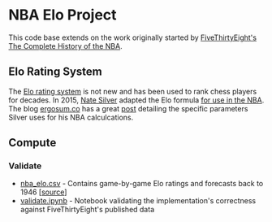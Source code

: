 # NBA Elo Project
This code base extends on the work originally started by [FiveThirtyEight's](https://abcnews.go.com/538) [The Complete History of the NBA](https://projects.fivethirtyeight.com/complete-history-of-the-nba/).

## Elo Rating System
The [Elo rating system](https://en.wikipedia.org/wiki/Elo_rating_system) is not new and has been used to rank chess players for decades. In 2015, [Nate Silver](https://en.wikipedia.org/wiki/Nate_Silver) adapted the Elo formula [for use in the NBA](https://fivethirtyeight.com/features/how-we-calculate-nba-elo-ratings/). The blog [ergosum.co](https://www.ergosum.co/) has a great [post](https://www.ergosum.co/nate-silvers-nba-elo-algorithm/) detailing the specific parameters Silver uses for his NBA calculcations.

## Compute

### Validate

- [nba_elo.csv](https://github.com/gtabot/nba-elo/blob/main/compute/nba_elo.csv) - Contains game-by-game Elo ratings and forecasts back to 1946 [[source](https://projects.fivethirtyeight.com/nba-model/nba_elo.csv)]
- [validate.ipynb](https://github.com/gtabot/nba-elo/blob/main/compute/validate.ipynb) - Notebook validating the implementation's correctness against FiveThirtyEight's published data